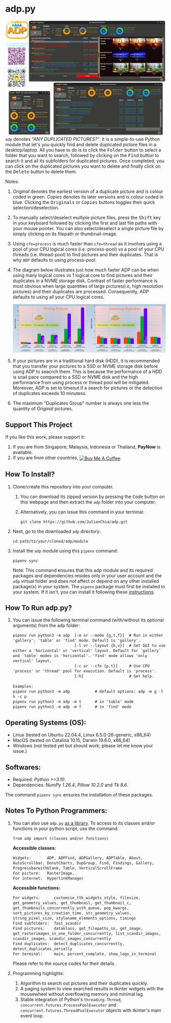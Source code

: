# adp.py
![Title](docs/images/ADP_find_table_gallery_modes.png)
`adp` denotes _"ANY DUPLICATED PICTURES?"_. It is a simple-to-use Python module that let's you quickly find and delete duplicated picture files in a desktop/laptop. All you have to do is to click the <kbd>Folder</kbd> button to select a folder that you want to search, followed by clicking on the <kbd>Find</kbd> button to search it and all its subfolders for duplicated pictures. Once completed, you can click on the duplicated pictures you want to delete and finally click on the <kbd>Delete</kbd> button to delete them.

Notes: 
1. _Original_ denotes the earliest version of a duplicate picture and is colour coded in green. _Copies_ denotes its later versions and is colour coded in blue. Clicking the <kbd>Originals</kbd> or <kbd>Copies</kbd> buttons toggles their quick selection/deselection.
2. To manually select/deselect multiple picture files, press the <kbd>Shift</kbd> key in your keyboard followed by clicking the first and last file paths with your mouse pointer. You can also select/deselect a single picture file by simply clicking on its filepath or thumbnail-image.
3. Using `cfe=process` is much faster than `cfe=thread` as it involves using a pool of your CPU logical cores (i.e. process-pool) vs a pool of your CPU threads (i.e. thread-pool) to find pictures and their duplicates. That is why `ADP` defaults to using process-pool.
4. The diagram below illustrates just how much faster ADP can be when using many logical cores vs 1 logical core to find pictures and their duplicates in a NVME storage disk. Contrast of faster performance is most obvious when large quantities of large pictures(i.e, high resolution pictures) and their duplicates are processed. Consequently, ADP defaults to using all your CPU logical cores.

   <p align="center">
     <img src="docs/images/ADP_Performances.png" width=950" alt="Performances">
   </p>

5. If your pictures are in a traditional hard disk (HDD), it is recommended that you transfer your pictures to a SSD or NVME storage disk before using ADP to seacrch them. This is because the performance of a HDD is snail pace compared to a SSD or NVME disk and the high performance from using process or thread pool will be mitigated. Moreover, ADP is set to timeout if a search for pictures or the detection of duplicates exceeds 10 minutess.
6. The maximum "Duplicates Group" number is always one less the quantity of _Original_ pictures. 


## Support This Project
If you like this work, please support it: 
1. If you are from Singapore, Malaysia, Indonesia or Thailand, **PayNow** is available.
2. If you are from other countries, <a href="https://www.buymeacoffee.com/JulianChia" target="_blank"><img src="https://cdn.buymeacoffee.com/buttons/v2/default-yellow.png" alt="Buy Me A Coffee" style="height: 30px !important;width: 109px !important;" align="center"></a>.

## How To Install?
1. Clone/create this repository into your computer. 
   1. You can download its zipped version by pressing the <kbd>Code</kbd> button on this webpage and then extract the `adp` folder into your computer. 
   2. Alternatively, you can issue this command in your terminal: 
    
          git clone https://github.com/JulianChia/adp.git

2. Next, go to the downloaded `adp` directory: 

       cd path/to/your/cloned/adp/module

3. Install the `adp` module using this `pipenv` command:  

       pipenv sync

   Note: This command ensures that this adp module and its required packages and dependencies resides only in your user account and the `adp` virtual folder and does not affect or depend on any other installed package(s) in your system. The `pipenv` package must first be installed in your system. If it isn't, you can install it following these [instructions](https://pipenv-fork.readthedocs.io/en/latest/install.html#installing-pipenv).


## How To Run adp.py?

1. You can issue the following terminal command (with/without its optional arguments) from the adp folder:

       pipenv run python3 -m adp  [-m or --mode {g,t,f}]  # Run in either 'gallery', 'table' or 'find' mode. Default is 'gallery'.
                                  [-l or --layout {h,v}]  # Set GUI to use either a 'horizontal' or 'vertical' layout. Default for `gallery` and `table` modes is 'horizontal'. 'find' mode allows 'only vertical' layout. 
                                  [-c or --cfe {p,t}]     # Use CPU 'process' or 'thread' pool for execution. Default is 'process'.
                                  [-h]                    # Get help. 
       
       Examples:
       pipenv run python3 -m adp           # default options: adp -m g -l h -c p 
       pipenv run python3 -m adp -m t      # in 'table' mode
       pipenv run python3 -m adp -m f      # in 'find' mode


## Operating Systems (OS):
- Linux (tested on Ubuntu 22.04.4, Linux 6.5.0-26-generic, x86_64)
- MacOS (tested on Catalina 10.15, Darwin 19.6.0, x86_64)
- Windows (not tested yet but should work; please let me know your issue.)


## Softwares:
- Required: _Python >=3.10_. 
- Dependencies: _NumPy 1.26.4_, _Pillow 10.2.0_ and _Tk 8.6_.

The command `pipenv sync` ensures the installation of these packages. 


## Notes To Python Programmers:

1. You can also use `adp.py` <u>as a library</u>. To access to its classes and/or functions in your python script, use the command: 

       from adp import (classes and/or functions)

   **Accessible classes:**

       Widgets:       ADP, ADPFind, ADPGallery, ADPTable, About, AutoScrollbar, DonutCharts, DupGroup, Find, Findings, Gallery, Progressbarwithblank, Table, VerticalScrollFrame
       For picture:   RasterImage,
       For internet:  HyperlinkManager

   **Accessible functions:**

       For widgets:      customise_ttk_widgets_style, filesize, get_geometry_values, get_thumbnail, get_thumbnail_c, get_thumbnails_concurrently_with_queue, pop_kwargs, sort_pictures_by_creation_time, str_geometry_values, string_pixel_size, stylename_elements_options, timings
       Find subfolders:  fast_scandir
       Find pictures:    dataklass, get_filepaths_in, get_image, get_rasterimages_in_one_folder_concurrently, list_scandir_images, scandir_images, scandir_images_concurrently
       Find duplicates:  detect_duplicates_concurrently, detect_duplicates_serially
       For terminal:     main, percent_complete, show_logo_in_terminal
   Please refer to the source codes for their details.
2. Programming highlights:
   1. Algorithm to search out pictures and their duplicates quickly.
   2. A paging system to view searched results in tkinter widgets with the mousewheel without overflowing memory and minimal lag.
   3. Stable integration of Python's `threading.Thread`, `concurrent.futures.ProcessPoolExecutor` and `concurrent.futures.ThreadPoolExecutor` objects with tkinter's main event loop. 

